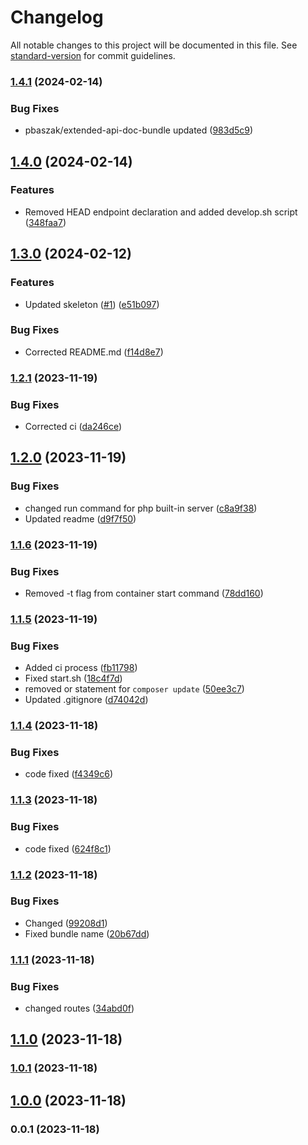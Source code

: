 # Changelog

All notable changes to this project will be documented in this file. See [standard-version](https://github.com/conventional-changelog/standard-version) for commit guidelines.

### [1.4.1](https://github.com/patrykbaszak/api-skeleton/compare/1.4.0...1.4.1) (2024-02-14)


### Bug Fixes

* pbaszak/extended-api-doc-bundle updated ([983d5c9](https://github.com/patrykbaszak/api-skeleton/commit/983d5c90350cfe05122240e4d46d6a606c0e035f))

## [1.4.0](https://github.com/patrykbaszak/api-skeleton/compare/1.3.0...1.4.0) (2024-02-14)


### Features

* Removed HEAD endpoint declaration and added develop.sh script ([348faa7](https://github.com/patrykbaszak/api-skeleton/commit/348faa78f9b8281e890ec3629c4a50033a743ef9))

## [1.3.0](https://github.com/patrykbaszak/api-skeleton/compare/1.2.1...1.3.0) (2024-02-12)


### Features

* Updated skeleton ([#1](https://github.com/patrykbaszak/api-skeleton/issues/1)) ([e51b097](https://github.com/patrykbaszak/api-skeleton/commit/e51b097c96b8b57aa08c87bc30b89c7335715566))


### Bug Fixes

* Corrected README.md ([f14d8e7](https://github.com/patrykbaszak/api-skeleton/commit/f14d8e77c9b07f0c71261c243b979c0878caab62))

### [1.2.1](https://github.com/patrykbaszak/api-skeleton/compare/1.2.0...1.2.1) (2023-11-19)


### Bug Fixes

* Corrected ci ([da246ce](https://github.com/patrykbaszak/api-skeleton/commit/da246cebd4100e309f3bd043ed64bf2e7927aba4))

## [1.2.0](https://github.com/patrykbaszak/api-skeleton/compare/1.1.6...1.2.0) (2023-11-19)


### Bug Fixes

* changed run command for php built-in server ([c8a9f38](https://github.com/patrykbaszak/api-skeleton/commit/c8a9f3803fe8ca141316719cd7f3266b3b608dd4))
* Updated readme ([d9f7f50](https://github.com/patrykbaszak/api-skeleton/commit/d9f7f5096b843395deecdc72bbd465b11e7c2fa9))

### [1.1.6](https://github.com/patrykbaszak/api-skeleton/compare/1.1.5...1.1.6) (2023-11-19)


### Bug Fixes

* Removed -t flag from container start command ([78dd160](https://github.com/patrykbaszak/api-skeleton/commit/78dd160b90f3a4938bae35b0e38c5dc04ba62124))

### [1.1.5](https://github.com/patrykbaszak/api-skeleton/compare/1.1.4...1.1.5) (2023-11-19)


### Bug Fixes

* Added ci process ([fb11798](https://github.com/patrykbaszak/api-skeleton/commit/fb11798d3f6f7b6aa4a8e8d5775e97dd23c56ee2))
* Fixed start.sh ([18c4f7d](https://github.com/patrykbaszak/api-skeleton/commit/18c4f7de26f1f514bb93cc4027edaeecd9a84ea8))
* removed or statement for `composer update` ([50ee3c7](https://github.com/patrykbaszak/api-skeleton/commit/50ee3c7c5af6a372894d0fe5acf16c905ee029f4))
* Updated .gitignore ([d74042d](https://github.com/patrykbaszak/api-skeleton/commit/d74042da7539846f66890e0138528f8786d11e1b))

### [1.1.4](https://github.com/patrykbaszak/api-skeleton/compare/1.1.3...1.1.4) (2023-11-18)


### Bug Fixes

* code fixed ([f4349c6](https://github.com/patrykbaszak/api-skeleton/commit/f4349c6bcd68fe23d4e6ae592cc8077a4212023c))

### [1.1.3](https://github.com/patrykbaszak/api-skeleton/compare/1.1.2...1.1.3) (2023-11-18)


### Bug Fixes

* code fixed ([624f8c1](https://github.com/patrykbaszak/api-skeleton/commit/624f8c1205aeb90031696c2d33fa8cb87eecd112))

### [1.1.2](https://github.com/patrykbaszak/api-skeleton/compare/1.1.1...1.1.2) (2023-11-18)


### Bug Fixes

* Changed ([99208d1](https://github.com/patrykbaszak/api-skeleton/commit/99208d1e22509b6f990deb8944a0856608609902))
* Fixed bundle name ([20b67dd](https://github.com/patrykbaszak/api-skeleton/commit/20b67dd2174876dfd66fb0884786d0c92766bd96))

### [1.1.1](https://github.com/patrykbaszak/api-skeleton/compare/1.1.0...1.1.1) (2023-11-18)


### Bug Fixes

* changed routes ([34abd0f](https://github.com/patrykbaszak/api-skeleton/commit/34abd0f93871bb70a6e7a07c03d0819d92df4ec0))

## [1.1.0](https://github.com/patrykbaszak/api-skeleton/compare/1.0.1...1.1.0) (2023-11-18)

### [1.0.1](https://github.com/patrykbaszak/api-skeleton/compare/1.0.0...1.0.1) (2023-11-18)

## [1.0.0](https://github.com/patrykbaszak/api-skeleton/compare/0.0.1...1.0.0) (2023-11-18)

### 0.0.1 (2023-11-18)
